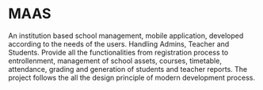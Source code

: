 # MAAS

An institution based school management, mobile application, developed according to the needs of the users. Handling Admins, Teacher and Students. Provide all the functionalities from registration process to entrollenment, management of school assets, courses, timetable, attendance, grading and generation of students and teacher reports. The project follows the all the design principle of modern development process. 
